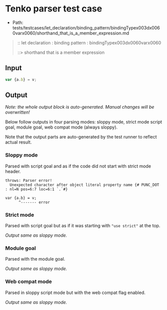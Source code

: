 # Tenko parser test case

- Path: tests/testcases/let_declaration/binding_pattern/bindingTypex003dx0060varx0060/shorthand_that_is_a_member_expression.md

> :: let declaration : binding pattern : bindingTypex003dx0060varx0060
>
> ::> shorthand that is a member expression

## Input

`````js
var {a.b} = v;
`````

## Output

_Note: the whole output block is auto-generated. Manual changes will be overwritten!_

Below follow outputs in four parsing modes: sloppy mode, strict mode script goal, module goal, web compat mode (always sloppy).

Note that the output parts are auto-generated by the test runner to reflect actual result.

### Sloppy mode

Parsed with script goal and as if the code did not start with strict mode header.

`````
throws: Parser error!
  Unexpected character after object literal property name {# PUNC_DOT : nl=N pos=6:7 loc=6:1 `.`#}

var {a.b} = v;
      ^------- error
`````

### Strict mode

Parsed with script goal but as if it was starting with `"use strict"` at the top.

_Output same as sloppy mode._

### Module goal

Parsed with the module goal.

_Output same as sloppy mode._

### Web compat mode

Parsed in sloppy script mode but with the web compat flag enabled.

_Output same as sloppy mode._
